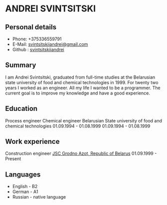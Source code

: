 # ANDREI SVINTSITSKI #

## Personal details ##

* Phone: +375336559791 
* E-Mail: svintsitskiiandrei@gmail.com
* Github : [svintsitskiiandrei](https://github.com/svintsitskiiandrei)

## Summary ##

I am Andrei Svintsitski, graduated from full-time studies at the Belarusian state university of food and chemical technologies in 1999.
For twenty two years I worked as an engineer. All my life I wanted to be a programmer.
The current goal is to improve my knowledge and have a good experience.


## Education ## 
Process engineer
Chemical engineer Belarusian State university of food and chemical technologies 01.09.1994 - 01.08.1999
01.09.1994 - 01.08.1999

## Work experience ##

Construction engineer
[JSC Grodno Azot, Republic of Belarus](https://www.azot.by/)
01.09.1999 - Present

## Languages ##

* English - B2
* German - A1
* Russian - native language

